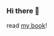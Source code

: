 ### Hi there 👋

read [my book](https://firebasestorage.googleapis.com/v0/b/shah-cloud-services.appspot.com/o/18795f84-2793-ea6b-269f-6bf91de26a8e%3C%3D%3D%3Ebryces_book_read_me.epub?alt=media&token=a24da217-e1e8-484c-9a33-f93e98b48b4a)!

<!--
**thomas-gg/thomas-gg** is a ✨ _special_ ✨ repository because its `README.md` (this file) appears on your GitHub profile.

Here are some ideas to get you started:

- 🔭 I’m currently working on ...
- 🌱 I’m currently learning ...
- 👯 I’m looking to collaborate on ...
- 🤔 I’m looking for help with ...
- 💬 Ask me about ...
- 📫 How to reach me: ...
- 😄 Pronouns: ...
- ⚡ Fun fact: ...
-->
